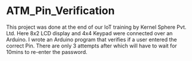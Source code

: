 # ATM_Pin_Verification

This project was done at the end of our IoT training by Kernel Sphere Pvt. Ltd. Here 8x2 LCD display and 4x4 Keypad were connected over an Arduino. I wrote an Arduino program that verifies if a user entered the correct Pin. There are only 3 attempts after which will have to wait for 10mins to re-enter the password.
